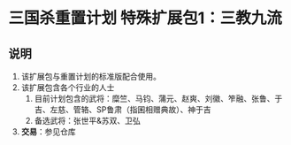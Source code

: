 # 三国杀重置计划 特殊扩展包1：三教九流

## 说明

1. 该扩展包与重置计划的标准版配合使用。
2. 该扩展包含各个行业的人士
   1. 目前计划包含的武将：糜竺、马钧、蒲元、赵爽、刘徽、笮融、张鲁、于吉、左慈、管辂、SP鲁肃（指囷相赠典故）、神于吉
   2. 备选武将：张世平&苏双、卫弘
3. **交易**：参见仓库
